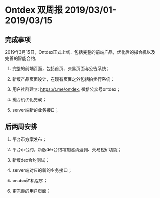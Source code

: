 # Ontdex 双周报 2019/03/01-2019/03/15

## 完成事项

2019年3月15日，Ontdex正式上线，包括完整的前端产品，优化后的撮合机以及完善的智能合约。

1. 完整的前端页面，包括首页、交易页面与公告系统；

2. 新版产品页面设计，在现有页面之外包括拍卖行系统；

3. 用户社群建立: https://t.me/ontdex, 微信公众号ontdex；

4. 撮合机优化完成；

5. server端新的业务接口；

## 后两周安排

1. 平台币方案发布；

2. 平台币合约，新版dex合约增加邀请返佣、交易挖矿功能；

3. 新版dex合约测试；

4. server端对应的新的业务接口；

5. ontdex矿机程序；

6. 更完善的用户页面；